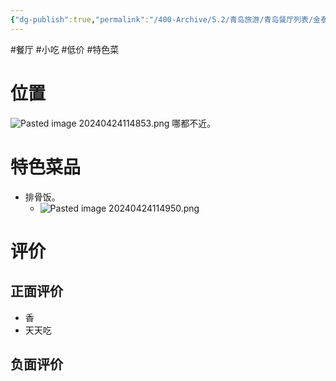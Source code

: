 ```yaml
---
{"dg-publish":true,"permalink":"/400-Archive/5.2/青岛旅游/青岛餐厅列表/金泰源排骨馆/","tags":["餐厅","小吃","低价","特色菜"]}
---
```


#餐厅 #小吃 #低价 #特色菜 
# 位置
![Pasted image 20240424114853.png](/img/user/800-%E5%85%B6%E4%BB%96/801-%E5%9B%BE%E7%89%87/Pasted%20image%2020240424114853.png)
哪都不近。
# 特色菜品
- 排骨饭。
	- ![Pasted image 20240424114950.png](/img/user/800-%E5%85%B6%E4%BB%96/801-%E5%9B%BE%E7%89%87/Pasted%20image%2020240424114950.png)
# 评价
## 正面评价
- 香
- 天天吃
## 负面评价